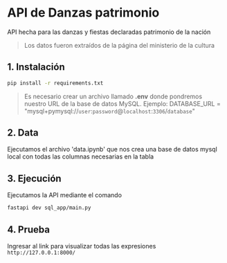 # API de Danzas patrimonio
API hecha para las danzas y fiestas declaradas patrimonio de la nación

> Los datos fueron extraídos de la página del ministerio de la cultura

## 1. Instalación

```sh
pip install -r requirements.txt
```
> Es necesario crear un archivo llamado **.env** donde pondremos nuestro URL de la base de datos MySQL. Ejemplo: DATABASE_URL = "mysql+pymysql://`user`:`password`@`localhost`:`3306`/`database`"

## 2. Data
Ejecutamos el archivo 'data.ipynb' que nos crea una base de datos mysql local con todas las columnas necesarias en la tabla

## 3. Ejecución
Ejecutamos la API mediante el comando
```sh
fastapi dev sql_app/main.py
```

## 4. Prueba
Ingresar al link para visualizar todas las expresiones `http://127.0.0.1:8000/`
